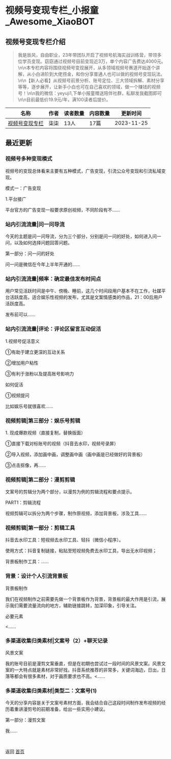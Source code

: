# 视频号变现专栏_小报童_Awesome_XiaoBOT

## 视频号变现专栏介绍
> 我是辰风，自由职业，23年带团队开启了视频号航海实战训练营，带领多位学员变现。窈窈通过视频号目前变现近3万，单个内容广告费达4000元。\n\n本专栏内容将围绕视频号变现展开，从多领域视频号赛道开始逐个讲解，从小白进阶到大佬捞金，和你分享普通人也可以做的视频号变现玩法。\n\n【新人必看】从视频号前景分析、账号定位、三大领域拆解、素材分享等等，逐步展开，让新手小白也可在自己喜欢的领域，做一个赚钱的视频号！\n\n我的微信：yeyuji1,下单小报童赠送陪伴社群，私聊发我截图即可\n\n目前最低价19.9元/年，满100读者后提价。  
  


|名称|作者|读者数量|内容数量|更新时间|
|---|---|---|---|---|
|[视频号变现专栏](https://xiaobot.net/p/3403430945?refer=0b133df9-27dc-423b-8101-639049001c13)|柒柒|13人|17篇|2023-11-25|

## 最近更新
### 视频号多种变现模式

视频号的变现总体看来主要有五种模式，广告变现，引流公众号变现和引流私域变现。

模式一：广告变现

1.平台接广

平台官方的广告变现一般要求原创视频，不同阶段有不......

### 站内引流流量|问一问导流

今天的主题是问一问导流，分为三个部分，分别是问一问的好处，如何进入问一问，以及如何选择问题回答问题。

第一部分：问一问的好处

问一问是微信在今年上半年开通的......

### 站内引流流量|频率：确定最佳发布时间点

用户常见活跃时间是中午、傍晚、睡前，这几个时间段用户基本不在工作，社媒平台活跃度高，适合娱乐性视频的发布，尤其是文案情感类的作品，21：00后用户活跃度高。

发布前可以......

### 站内引流流量|评论：评论区留言互动促活

1.视频号促活意义

①有助于建立更深的互动关系

②增加用户粘性

③有利于涨粉以及提高账号影响力

如何促活

①视频提问

比如娱乐号就很喜欢......

### 视频剪辑|第三部分：娱乐号剪辑

1\. 现成爆款视频（直接复制，替换版面）

①直接下载对标账号的视频（抖音去水印，视频号录屏）

②导入视频，添加画中画，调整画中画（画中画是已经做好的背景板）

③点击抠像，再......

### 视频剪辑|第二部分：漫剪剪辑

文案号的剪辑分为两个部分，以漫剪为例的剪辑流程和要点提示。

PART1：剪辑流程

视频剪辑可以拆分为两个步骤，制作原视频，添加背景板，涉及工具......

### 视频剪辑|第一部分：剪辑工具

抖音去水印工具：短视频去水印工具、轻抖（微信小程序）。

使用方式：抖音复制链接，粘贴至短视频免费去水印工具，导出无水印视频；

背景板制作工具：......

### 背景：设计个人引流背景板

背景板制作

我们在视频制作之前需要先做一个背景板作为背景，背景板的最大作用是引流，展示我们需要流量流向的地方，辅助链接跳转，加深印象，引导关注。

必要元素

<......

### 多渠道收集归类素材|文案号（2）+聊天记录

风景文案

我的账号目前是漫剪文案垂直，但是在初期也尝试过一段时间的风景文案。风景文案的一大特点就是素材非常好找，抖音系统推荐的非常多，关键词海边，日出，日落等都会有很多素材，对于画质要求也不高。<......

### 多渠道收集归类素材|类型二：文案号(1)

今天的分享内容是关于文案号素材方面，我会结合自己这段时间制作发布视频的经历着重讲漫剪号的前期准备，给出一些实用小建议。

第一部分：漫剪文案

我......


<a href="https://github.com/Reno9527/awesome-xiaobot" style="color: white; text-decoration: none;">awesome-xiaobot</a>

返回 [首页](../README.md)
